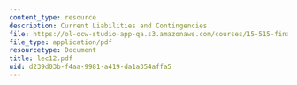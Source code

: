 ```yaml
---
content_type: resource
description: Current Liabilities and Contingencies.
file: https://ol-ocw-studio-app-qa.s3.amazonaws.com/courses/15-515-financial-accounting-fall-2003/d239d03bf4aa9981a419da1a354affa5_lec12.pdf
file_type: application/pdf
resourcetype: Document
title: lec12.pdf
uid: d239d03b-f4aa-9981-a419-da1a354affa5
---
```

